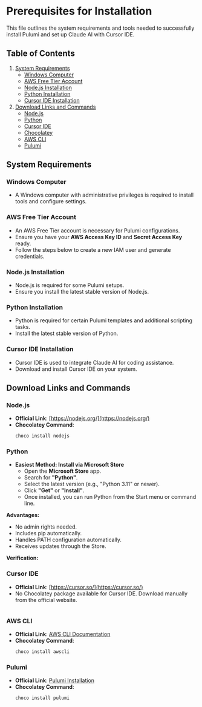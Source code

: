 # Prerequisites for Installation

This file outlines the system requirements and tools needed to successfully install Pulumi and set up Claude AI with Cursor IDE.

## Table of Contents
1. [System Requirements](#system-requirements)
    - [Windows Computer](#windows-computer)
    - [AWS Free Tier Account](#aws-free-tier-account)
    - [Node.js Installation](#nodejs-installation)
    - [Python Installation](#python-installation)
    - [Cursor IDE Installation](#cursor-ide-installation)
2. [Download Links and Commands](#download-links-and-commands)
    - [Node.js](#nodejs)
    - [Python](#python)
    - [Cursor IDE](#cursor-ide)
    - [Chocolatey](#chocolatey)
    - [AWS CLI](#aws-cli)
    - [Pulumi](#pulumi)

## System Requirements

### Windows Computer
- A Windows computer with administrative privileges is required to install tools and configure settings.

### AWS Free Tier Account
- An AWS Free Tier account is necessary for Pulumi configurations.
- Ensure you have your **AWS Access Key ID** and **Secret Access Key** ready.
- Follow the steps below to create a new IAM user and generate credentials.

### Node.js Installation
- Node.js is required for some Pulumi setups.
- Ensure you install the latest stable version of Node.js.

### Python Installation
- Python is required for certain Pulumi templates and additional scripting tasks.
- Install the latest stable version of Python.

### Cursor IDE Installation
- Cursor IDE is used to integrate Claude AI for coding assistance.
- Download and install Cursor IDE on your system.

## Download Links and Commands

### Node.js
- **Official Link**: [https://nodejs.org/](https://nodejs.org/)
- **Chocolatey Command**:
  ```bash
  choco install nodejs
  ```

### Python
- **Easiest Method: Install via Microsoft Store**
    - Open the **Microsoft Store** app.
    - Search for **"Python"**.
    - Select the latest version (e.g., "Python 3.11" or newer).
    - Click **"Get"** or **"Install"**.
    - Once installed, you can run Python from the Start menu or command line.

**Advantages:**
- No admin rights needed.
- Includes pip automatically.
- Handles PATH configuration automatically.
- Receives updates through the Store.

**Verification:**

### Cursor IDE
- **Official Link**: [https://cursor.so/](https://cursor.so/)
- No Chocolatey package available for Cursor IDE. Download manually from the official website.
    ```

### AWS CLI
- **Official Link**: [AWS CLI Documentation](https://docs.aws.amazon.com/cli/latest/userguide/install-cliv2.html)
- **Chocolatey Command**:
  ```bash
  choco install awscli
  ```

### Pulumi
- **Official Link**: [Pulumi Installation](https://www.pulumi.com/docs/get-started/install/)
- **Chocolatey Command**:
  ```bash
  choco install pulumi
  ```
